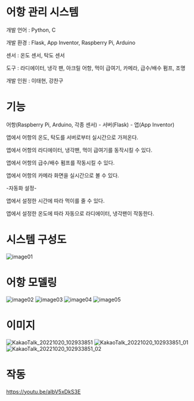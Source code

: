 # 어항 관리 시스템


개발 언어 : Python, C

개발 환경 : Flask, App Inventor, Raspberry Pi, Arduino

센서 : 온도 센서, 탁도 센서

도구 : 라디에이터, 냉각 팬, 아크릴 어항, 먹이 급여기, 카메라, 급수/배수 펌프, 조명

개발 인원 : 이태현, 강찬구



# 기능

어항(Raspberry Pi, Arduino, 각종 센서) - 서버(Flask) - 앱(App Inventor)

앱에서 어항의 온도, 탁도를 서버로부터 실시간으로 가져온다.

앱에서 어항의 라디에이터, 냉각팬, 먹이 급여기를 동작시킬 수 있다.

앱에서 어항의 급수/배수 펌프를 작동시킬 수 있다.

앱에서 어항의 카메라 화면을 실시간으로 볼 수 있다.

-자동화 설정-

앱에서 설정한 시간에 따라 먹이를 줄 수 있다.

앱에서 설정한 온도에 따라 자동으로 라디에이터, 냉각팬이 작동한다.


# 시스템 구성도

![image01](https://user-images.githubusercontent.com/61938906/196835551-7885c49f-980a-453f-ba2c-edbd1356a6a6.png)


# 어항 모델링

![image02](https://user-images.githubusercontent.com/61938906/196835959-002fc2f1-5a45-4f16-8042-a796a3296009.png)
![image03](https://user-images.githubusercontent.com/61938906/196835961-9398fdf8-57ec-481c-9323-270cfb09e3c7.png)
![image04](https://user-images.githubusercontent.com/61938906/196835966-7ff97a9c-1983-4774-aa8e-db029e5f71a7.png)
![image05](https://user-images.githubusercontent.com/61938906/196835968-df8481d9-1dfd-4f0f-8beb-2f90f1fbb430.png)

# 이미지
![KakaoTalk_20221020_102933851](https://user-images.githubusercontent.com/61938906/196836685-c7bc3221-8890-439c-9248-80ef799be776.jpg)
![KakaoTalk_20221020_102933851_01](https://user-images.githubusercontent.com/61938906/196836688-3cb3ca4b-a1ac-4bda-888b-331d8a239824.jpg)
![KakaoTalk_20221020_102933851_02](https://user-images.githubusercontent.com/61938906/196836697-426e0ec3-9f28-46d0-9a1a-68f338925594.jpg)



# 작동

https://youtu.be/aIbV5xDkS3E







